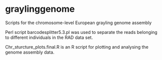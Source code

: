 # graylinggenome
Scripts for the chromosome-level European grayling genome assembly 

Perl script barcodesplitter5.3.pl was used to separate the reads belonging to different individuals in the RAD data set. 

Chr_sturcture_plots.final.R is an R script for plotting and analysing the genome assembly data. 
